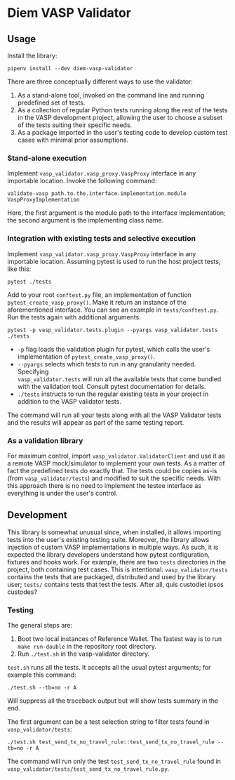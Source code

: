 # Diem VASP Validator

## Usage

Install the library:

```
pipenv install --dev diem-vasp-validator
```

There are three conceptually different ways to use the validator:

1. As a stand-alone tool, invoked on the command line and running
   predefined set of tests.
2. As a collection of regular Python tests running along the rest of the
   tests in the VASP development project, allowing the user to choose
   a subset of the tests suiting their specific needs.
3. As a package imported in the user's testing code to develop custom test
   cases with minimal prior assumptions.

   
### Stand-alone execution

Implement `vasp_validator.vasp_proxy.VaspProxy` interface in any importable
location. Invoke the following command:

```
validate-vasp path.to.the.interface.implementation.module VaspProxyImplementation
```

Here, the first argument is the module path to the interface implementation;
the second argument is the implementing class name.


### Integration with existing tests and selective execution

Implement `vasp_validator.vasp_proxy.VaspProxy` interface in any importable
location. Assuming pytest is used to run the host project tests, like this:

```
pytest ./tests
```

Add to your root `conftest.py` file, an implementation of function 
`pytest_create_vasp_proxy()`. Make it return an instance of the aforementioned
interface. You can see an example in `tests/conftest.py`. Run the tests again
with additional arguments:

```
pytest -p vasp_validator.tests.plugin --pyargs vasp_validator.tests ./tests
```

- `-p` flag loads the validation plugin for pytest, which calls the user's
  implementation of `pytest_create_vasp_proxy()`.
- `--pyargs` selects which tests to run in any granularity needed. Specifying  
  `vasp_validator.tests` will run all the available tests that come bundled
   with the validation tool. Consult pytest documentation for details.
- `./tests` instructs to run the regular existing tests in your project in
  addition to the VASP validator tests.

The command will run all your tests along with all the VASP Validator tests
and the results will appear as part of the same testing report.


### As a validation library

For maximum control, import `vasp_validator.ValidatorClient` and use it as
a remote VASP mock/simulator to implement your own tests. As a matter of
fact the predefined tests do exactly that. The tests could be copies as-is
(from `vasp_validator/tests`) and modified to suit the specific needs.
With this approach there is no need to implement the testee interface as
everything is under the user's control.


## Development

This library is somewhat unusual since, when installed, it allows importing
tests into the user's existing testing suite. Moreover, the library allows
injection of custom VASP implementations in multiple ways. As such, it is
expected the library developers understand how pytest configuration, fixtures
and hooks work. For example, there are two `tests` directories in the project,
both containing test cases. This is intentional: `vasp_validator/tests`
contains the tests that are packaged, distributed and used by the library
user; `tests/` contains tests that test the tests. After all, quis custodiet
ipsos custodes?

### Testing

The general steps are:

1. Boot two local instances of Reference Wallet. The fastest way is to run
 `make run-double` in the repository root directory.
2. Run `./test.sh` in the vasp-validator directory.

`test.sh` runs all the tests. It accepts all the usual pytest arguments;
for example this command:

```shell script
./test.sh --tb=no -r A
```

Will suppress all the traceback output but will show tests summary in the end.

The first argument can be a test selection string to filter tests found in
`vasp_validator/tests`:

```shell script
./test.sh test_send_tx_no_travel_rule::test_send_tx_no_travel_rule --tb=no -r A
```

The command will run only the test `test_send_tx_no_travel_rule` found in
`vasp_validator/tests/test_send_tx_no_travel_rule.py`.
